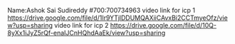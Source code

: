 Name:Ashok Sai Sudireddy
#700:700734963
video link for icp 1
https://drive.google.com/file/d/1Ir9YTjlDDUMQAXiiCAvxBi2CCTmyeOfz/view?usp=sharing
video link for icp 2
https://drive.google.com/file/d/10Q-8yXx1iJyZ5rQf-enaIJCnHQhdAaEk/view?usp=sharing
